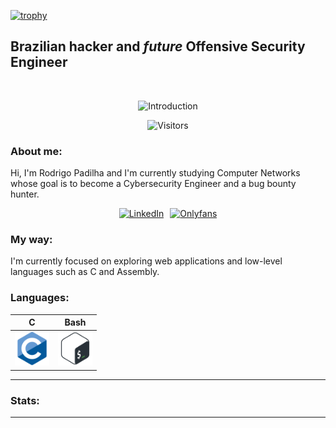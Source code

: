 [![trophy](https://github-profile-trophy.vercel.app/?username=pad1ryoshi&title=Stars,Followers,Commits,Repositories,MultipleLang,PullReques,Experience&theme=onedark)](https://github.com/ryo-ma/github-profile-trophy)

## Brazilian hacker and *future* Offensive Security Engineer 
<br>

<p align="center">
  <img src="https://readme-typing-svg.herokuapp.com?font=JetBrains+Mono&duration=2000&color=00FF00&center=true&vCenter=true&lines=root@fbi.gov:~%23" alt="Introduction">
</p>

<p align="center">
  <img src="https://profile-counter.glitch.me/Chocapikk/count.svg" alt="Visitors">
</p>

### About me:

Hi, I'm Rodrigo Padilha and I'm currently studying Computer Networks whose goal is to become a Cybersecurity Engineer and a bug bounty hunter.

<div style="display: flex; justify-content: center; align-items: center; gap: 10px;">
    <a href="https://www.linkedin.com/in/rodrigo-padilha-5663152b6//" target="_blank">
        <img src="https://img.shields.io/badge/LinkedIn-%230077B5.svg?&style=for-the-badge&logo=linkedin&logoColor=black" alt="LinkedIn" />
    </a>
    <a href="https://www.youtube.com/watch?v=dkObgKrscpk&pp=ygUPZXZlcnl0aGluZyBlbmRz" target="_blank">
        <img src="https://img.shields.io/badge/OnlyFans-%231877F2.svg?&style=for-the-badge&logo=onlyfans&logoColor=black" alt="Onlyfans" />
    </a>
</div>


### My way:

I'm currently focused on exploring web applications and low-level languages such as C and Assembly.

### Languages:

| C | Bash |
| ---- | ---- |
| <img src="https://github.com/devicons/devicon/blob/master/icons/c/c-original.svg" title="C"  alt="C" width="55" height="55"/> | <img src="https://github.com/devicons/devicon/blob/master/icons/bash/bash-original.svg" title="Bash" alt="Bash" width="55" height="55"/> |

---
### Stats:



---
